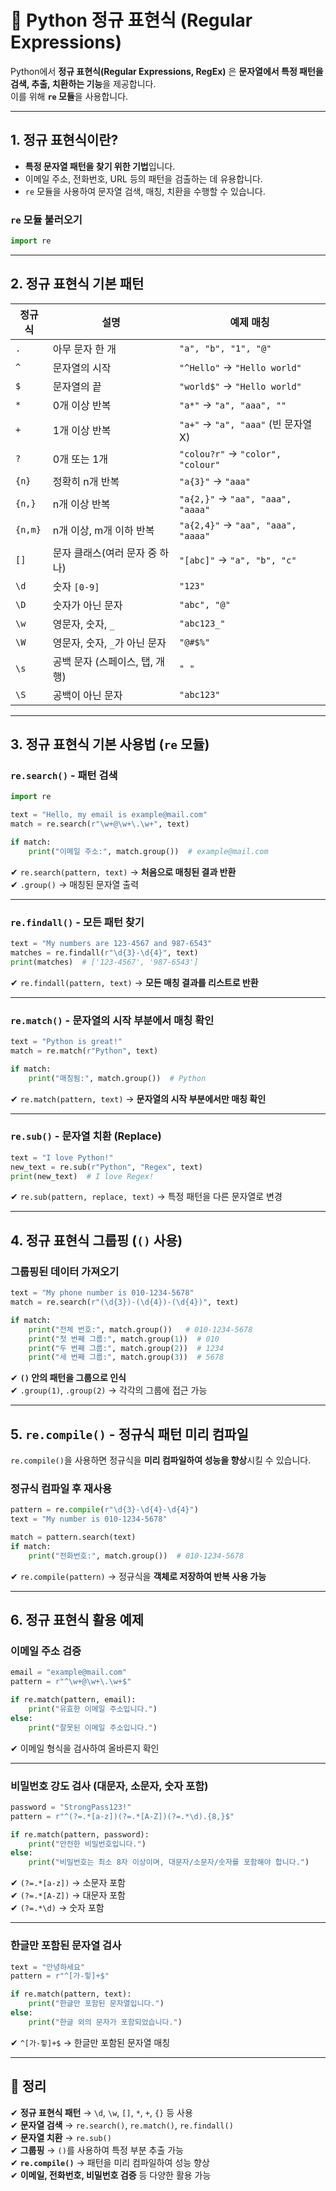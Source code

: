 # 🚀 Python 정규 표현식 (Regular Expressions)

Python에서 **정규 표현식(Regular Expressions, RegEx)** 은 **문자열에서 특정 패턴을 검색, 추출, 치환하는 기능**을 제공합니다.  
이를 위해 **`re` 모듈**을 사용합니다.

---

## 1. 정규 표현식이란?

- **특정 문자열 패턴을 찾기 위한 기법**입니다.
- 이메일 주소, 전화번호, URL 등의 패턴을 검출하는 데 유용합니다.
- `re` 모듈을 사용하여 문자열 검색, 매칭, 치환을 수행할 수 있습니다.

### `re` 모듈 불러오기
```python
import re
```

---

## 2. 정규 표현식 기본 패턴

| 정규식 | 설명 | 예제 매칭 |
|--------|------|----------|
| `.`    | 아무 문자 한 개 | `"a", "b", "1", "@"` |
| `^`    | 문자열의 시작 | `"^Hello"` → `"Hello world"` |
| `$`    | 문자열의 끝 | `"world$"` → `"Hello world"` |
| `*`    | 0개 이상 반복 | `"a*"` → `"a", "aaa", ""` |
| `+`    | 1개 이상 반복 | `"a+"` → `"a", "aaa"` (빈 문자열 X) |
| `?`    | 0개 또는 1개 | `"colou?r"` → `"color", "colour"` |
| `{n}`  | 정확히 n개 반복 | `"a{3}"` → `"aaa"` |
| `{n,}` | n개 이상 반복 | `"a{2,}"` → `"aa", "aaa", "aaaa"` |
| `{n,m}` | n개 이상, m개 이하 반복 | `"a{2,4}"` → `"aa", "aaa", "aaaa"` |
| `[]`   | 문자 클래스(여러 문자 중 하나) | `"[abc]"` → `"a", "b", "c"` |
| `\d`   | 숫자 `[0-9]` | `"123"` |
| `\D`   | 숫자가 아닌 문자 | `"abc", "@"` |
| `\w`   | 영문자, 숫자, `_` | `"abc123_"` |
| `\W`   | 영문자, 숫자, `_`가 아닌 문자 | `"@#$%"` |
| `\s`   | 공백 문자 (스페이스, 탭, 개행) | `" "` |
| `\S`   | 공백이 아닌 문자 | `"abc123"` |

---

## 3. 정규 표현식 기본 사용법 (`re` 모듈)

### `re.search()` - 패턴 검색
```python
import re

text = "Hello, my email is example@mail.com"
match = re.search(r"\w+@\w+\.\w+", text)

if match:
    print("이메일 주소:", match.group())  # example@mail.com
```
✔ `re.search(pattern, text)` → **처음으로 매칭된 결과 반환**  
✔ `.group()` → 매칭된 문자열 출력  

---

### `re.findall()` - 모든 패턴 찾기
```python
text = "My numbers are 123-4567 and 987-6543"
matches = re.findall(r"\d{3}-\d{4}", text)
print(matches)  # ['123-4567', '987-6543']
```
✔ `re.findall(pattern, text)` → **모든 매칭 결과를 리스트로 반환**  

---

### `re.match()` - 문자열의 시작 부분에서 매칭 확인
```python
text = "Python is great!"
match = re.match(r"Python", text)

if match:
    print("매칭됨:", match.group())  # Python
```
✔ `re.match(pattern, text)` → **문자열의 시작 부분에서만 매칭 확인**  

---

### `re.sub()` - 문자열 치환 (Replace)
```python
text = "I love Python!"
new_text = re.sub(r"Python", "Regex", text)
print(new_text)  # I love Regex!
```
✔ `re.sub(pattern, replace, text)` → 특정 패턴을 다른 문자열로 변경  

---

## 4. 정규 표현식 그룹핑 (`()` 사용)

### 그룹핑된 데이터 가져오기
```python
text = "My phone number is 010-1234-5678"
match = re.search(r"(\d{3})-(\d{4})-(\d{4})", text)

if match:
    print("전체 번호:", match.group())   # 010-1234-5678
    print("첫 번째 그룹:", match.group(1))  # 010
    print("두 번째 그룹:", match.group(2))  # 1234
    print("세 번째 그룹:", match.group(3))  # 5678
```
✔ **`()` 안의 패턴을 그룹으로 인식**  
✔ `.group(1)`, `.group(2)` → 각각의 그룹에 접근 가능  

---

## 5. `re.compile()` - 정규식 패턴 미리 컴파일

`re.compile()`을 사용하면 정규식을 **미리 컴파일하여 성능을 향상**시킬 수 있습니다.

### 정규식 컴파일 후 재사용
```python
pattern = re.compile(r"\d{3}-\d{4}-\d{4}")
text = "My number is 010-1234-5678"

match = pattern.search(text)
if match:
    print("전화번호:", match.group())  # 010-1234-5678
```
✔ `re.compile(pattern)` → 정규식을 **객체로 저장하여 반복 사용 가능**  

---

## 6. 정규 표현식 활용 예제

### 이메일 주소 검증
```python
email = "example@mail.com"
pattern = r"^\w+@\w+\.\w+$"

if re.match(pattern, email):
    print("유효한 이메일 주소입니다.")
else:
    print("잘못된 이메일 주소입니다.")
```
✔ 이메일 형식을 검사하여 올바른지 확인  

---

### 비밀번호 강도 검사 (대문자, 소문자, 숫자 포함)
```python
password = "StrongPass123!"
pattern = r"^(?=.*[a-z])(?=.*[A-Z])(?=.*\d).{8,}$"

if re.match(pattern, password):
    print("안전한 비밀번호입니다.")
else:
    print("비밀번호는 최소 8자 이상이며, 대문자/소문자/숫자를 포함해야 합니다.")
```
✔ `(?=.*[a-z])` → 소문자 포함  
✔ `(?=.*[A-Z])` → 대문자 포함  
✔ `(?=.*\d)` → 숫자 포함  

---

### 한글만 포함된 문자열 검사
```python
text = "안녕하세요"
pattern = r"^[가-힣]+$"

if re.match(pattern, text):
    print("한글만 포함된 문자열입니다.")
else:
    print("한글 외의 문자가 포함되었습니다.")
```
✔ `^[가-힣]+$` → 한글만 포함된 문자열 매칭  

---

## 🎯 정리

✔ **정규 표현식 패턴** → `\d`, `\w`, `[]`, `*`, `+`, `{}` 등 사용  
✔ **문자열 검색** → `re.search()`, `re.match()`, `re.findall()`  
✔ **문자열 치환** → `re.sub()`  
✔ **그룹핑** → `()`를 사용하여 특정 부분 추출 가능  
✔ **`re.compile()`** → 패턴을 미리 컴파일하여 성능 향상  
✔ **이메일, 전화번호, 비밀번호 검증** 등 다양한 활용 가능  

